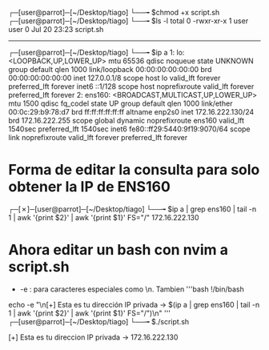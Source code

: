 ┌─[user@parrot]─[~/Desktop/tiago]
└──╼ $chmod +x script.sh
┌─[user@parrot]─[~/Desktop/tiago]
└──╼ $ls -l
total 0
-rwxr-xr-x 1 user user 0 Jul 20 23:23 script.sh

--- 

┌─[user@parrot]─[~/Desktop/tiago]
└──╼ $ip a
1: lo: <LOOPBACK,UP,LOWER_UP> mtu 65536 qdisc noqueue state UNKNOWN group default qlen 1000
    link/loopback 00:00:00:00:00:00 brd 00:00:00:00:00:00
    inet 127.0.0.1/8 scope host lo
       valid_lft forever preferred_lft forever
    inet6 ::1/128 scope host noprefixroute 
       valid_lft forever preferred_lft forever
2: ens160: <BROADCAST,MULTICAST,UP,LOWER_UP> mtu 1500 qdisc fq_codel state UP group default qlen 1000
    link/ether 00:0c:29:b9:78:d7 brd ff:ff:ff:ff:ff:ff
    altname enp2s0
    inet 172.16.222.130/24 brd 172.16.222.255 scope global dynamic noprefixroute ens160
       valid_lft 1540sec preferred_lft 1540sec
    inet6 fe80::ff29:5440:9f19:9070/64 scope link noprefixroute 
       valid_lft forever preferred_lft forever

# Forma de editar la consulta para solo obtener la IP de ENS160
┌─[✗]─[user@parrot]─[~/Desktop/tiago]
└──╼ $ip a | grep ens160 | tail -n 1 | awk '{print $2}' | awk '{print $1}' FS="/"
172.16.222.130

# Ahora editar un bash con nvim a script.sh
- -e : para caracteres especiales como \n. Tambien
'''bash
!/bin/bash

echo -e "\n[+] Esta es tu dirección IP privada -> $(ip a | grep ens160 | tail -n 1 | awk '{print $2}' | awk '{print $1}' FS="/")\n"
'''
┌─[user@parrot]─[~/Desktop/tiago]
└──╼ $./script.sh

[+] Esta es tu direccion IP privada -> 172.16.222.130
